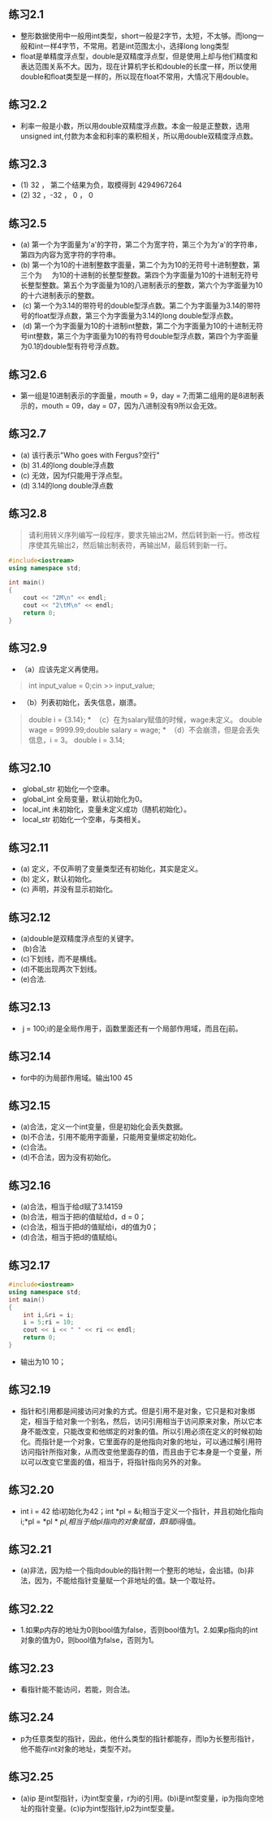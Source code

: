 ## 练习2.1
*   整形数据使用中一般用int类型，short一般是2字节，太短，不太够。而long一般和int一样4字节，不常用。若是int范围太小，选择long long类型
*   float是单精度浮点型，double是双精度浮点型，但是使用上却与他们精度和表达范围关系不大。因为，现在计算机字长和double的长度一样，所以使用double和float类型是一样的，所以现在float不常用，大情况下用double。

## 练习2.2
*  利率一般是小数，所以用double双精度浮点数。本金一般是正整数，选用unsigned int,付款为本金和利率的乘积相关，所以用double双精度浮点数。
  
## 练习2.3
*  (1) 32 ， 第二个结果为负，取模得到 4294967264
*  (2) 32 ，-32 ， 0 ， 0
  
## 练习2.5
*  (a) 第一个为字面量为'a'的字符，第二个为宽字符，第三个为为'a'的字符串，第四为内容为宽字符的字符串。
*  (b) 第一个为10的十进制整数字面量，第二个为为10的无符号十进制整数，第三个为     为10的十进制的长整型整数。第四个为字面量为10的十进制无符号长整型整数。第五个为字面量为10的八进制表示的整数，第六个为字面量为10的十六进制表示的整数。
*  (c) 第一个为3.14的带符号的double型浮点数。第二个为字面量为3.14的带符号的float型浮点数，第三个为字面量为3.14的long double型浮点数。
*  (d) 第一个为字面量为10的十进制int整数，第二个为字面量为10的十进制无符号int整数，第三个为字面量为10的有符号double型浮点数，第四个为字面量为0.1的double型有符号浮点数。
          
## 练习2.6
*  第一组是10进制表示的字面量，mouth = 9，day = 7;而第二组用的是8进制表示的，mouth = 09，day = 07，因为八进制没有9所以会无效。
  
## 练习2.7
* (a) 该行表示"Who goes with Fergus?空行"
* (b) 31.4的long double浮点数
* (c) 无效，因为f只能用于浮点型。
* (d) 3.14的long double浮点数
 
## 练习2.8
> 请利用转义序列编写一段程序，要求先输出2M，然后转到新一行。修改程序使其先输出2，然后输出制表符，再输出M，最后转到新一行。
```c++
#include<iostream>
using namespace std;

int main()
{
	cout << "2M\n" << endl;
	cout << "2\tM\n" << endl;
	return 0;
}
```
## 练习2.9
*  （a）应该先定义再使用。
>  int input_value = 0;cin >> input_value;
*  （b）列表初始化，丢失信息，崩溃。
>  double i = {3.14};
*  （c）在为salary赋值的时候，wage未定义。
>  double  wage = 9999.99;double salary = wage;
*  （d）不会崩溃，但是会丢失信息，i = 3。
>  double i = 3.14;
## 练习2.10
*  global_str 初始化一个空串。
*  global_int 全局变量，默认初始化为0。
*  local_int 未初始化，变量未定义成功（随机初始化）。
*  local_str 初始化一个空串，与类相关。
## 练习2.11
*  (a) 定义，不仅声明了变量类型还有初始化，其实是定义。
*  (b) 定义，默认初始化。
*  (c) 声明，并没有显示初始化。
## 练习2.12
*  (a)double是双精度浮点型的关键字。
*  (b)合法
*  (c)下划线，而不是横线。
*  (d)不能出现两次下划线。
*  (e)合法.
## 练习2.13
*  j = 100;i的是全局作用于，函数里面还有一个局部作用域，而且在j前。
## 练习2.14
*  for中的i为局部作用域。输出100 45
## 练习2.15
*  (a)合法，定义一个int变量，但是初始化会丢失数据。
*  (b)不合法，引用不能用字面量，只能用变量绑定初始化。
*  (c)合法。
*  (d)不合法，因为没有初始化。
## 练习2.16
* (a)合法，相当于给d赋了3.14159
* (b)合法，相当于把i的值赋给d，d = 0；
* (c)合法，相当于把d的值赋给i，d的值为0；
* (d)合法，相当于把d的值赋给i。
## 练习2.17
```cpp
#include<iostream>
using namespace std;
int main()
{
	int i,&ri = i;
	i = 5;ri = 10;
	cout << i << " " << ri << endl; 
	return 0;
} 
```
* 输出为10 10；
## 练习2.19
* 指针和引用都是间接访问对象的方式。但是引用不是对象，它只是和对象绑定，相当于给对象一个别名，然后，访问引用相当于访问原来对象，所以它本身不能改变，只能改变和他绑定的对象的值。所以引用必须在定义的时候初始化。而指针是一个对象，它里面存的是他指向对象的地址，可以通过解引用符访问指针所指对象，从而改变他里面存的值，而且由于它本身是一个变量，所以可以改变它里面的值，相当于，将指针指向另外的对象。
## 练习2.20
* int i = 42 给i初始化为42；int *pl = &i;相当于定义一个指针，并且初始化指向i;*pl = *pl * *pl,相当于给pl指向的对象赋值，即i赋i*i得值。
## 练习2.21
* (a)非法，因为给一个指向double的指针附一个整形的地址，会出错。(b)非法，因为，不能给指针变量赋一个非地址的值。缺一个取址符。
## 练习2.22
* 1.如果p内存的地址为0则bool值为false，否则bool值为1。2.如果p指向的int对象的值为0，则bool值为false，否则为1。
## 练习2.23
* 看指针能不能访问，若能，则合法。
## 练习2.24
* p为任意类型的指针，因此，他什么类型的指针都能存，而lp为长整形指针，他不能存int对象的地址，类型不对。
## 练习2.25
* (a)ip 是int型指针，i为int型变量，r为i的引用。(b)i是int型变量，ip为指向空地址的指针变量。(c)ip为int型指针,ip2为int型变量。
